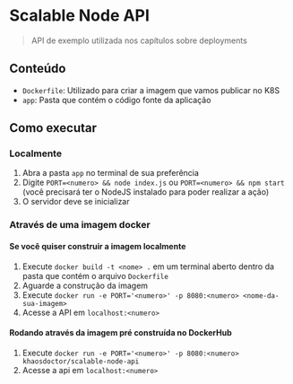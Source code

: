 # Scalable Node API

> API de exemplo utilizada nos capítulos sobre deployments

## Conteúdo

- `Dockerfile`: Utilizado para criar a imagem que vamos publicar no K8S
- `app`: Pasta que contém o código fonte da aplicação

## Como executar

### Localmente

1. Abra a pasta `app` no terminal de sua preferência
2. Digite `PORT=<numero> && node index.js` ou `PORT=<numero> && npm start` (você precisará ter o NodeJS instalado para poder realizar a ação)
3. O servidor deve se inicializar

### Através de uma imagem docker

#### Se você quiser construir a imagem localmente

1. Execute `docker build -t <nome> .` em um terminal aberto dentro da pasta que contém o arquivo `Dockerfile`
2. Aguarde a construção da imagem
3. Execute `docker run -e PORT='<numero>' -p 8080:<numero> <nome-da-sua-imagem>`
4. Acesse a API em `localhost:<numero>`

#### Rodando através da imagem pré construída no DockerHub

1. Execute `docker run -e PORT='<numero>' -p 8080:<numero> khaosdoctor/scalable-node-api`
2. Acesse a api em `localhost:<numero>`

